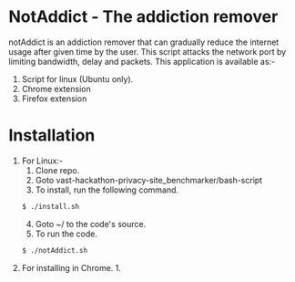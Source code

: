 # NotAddict - The addiction remover

notAddict is an addiction remover that can gradually reduce the internet usage after given time by the user. This script attacks the network port by limiting bandwidth, delay and packets.
This application is available as:-
1. Script for linux (Ubuntu only).
2. Chrome extension
3. Firefox extension

# Installation

1. For Linux:-
    1. Clone repo.
    2. Goto vast-hackathon-privacy-site_benchmarker/bash-script
    3. To install, run the following command.
    ```bash
    $ ./install.sh
    ```
    4. Goto ~/ to the code's source.
    5. To run the code.
    ```bash
    $ ./notAddict.sh
    ```
2. For installing in Chrome.
    1. 